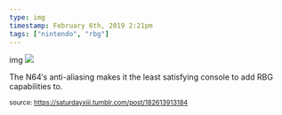 ```yaml
---
type: img
timestamp: February 6th, 2019 2:21pm
tags: ["nintendo", "rbg"]
---
```

img
<img src="https://saturdayxiii.github.io/media/182613913184.jpg"/>
                                                                                          
The N64′s anti-aliasing makes it the least satisfying console to add RBG capabilities to.
 
                                    
                
                
                
                
                                
<small>source: https://saturdayxiii.tumblr.com/post/182613913184</small>